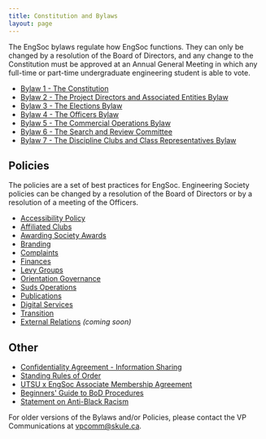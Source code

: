 ```yaml
---
title: Constitution and Bylaws
layout: page
---
```


The EngSoc bylaws regulate how EngSoc functions. They can only be changed by a resolution of the Board of Directors, and any change to the Constitution must be approved at an Annual General Meeting in which any full-time or part-time undergraduate engineering student is able to vote.
- [Bylaw 1 - The Constitution](https://github.com/skule/bylaws/blob/master/Bylaw%201.pdf)
- [Bylaw 2 - The Project Directors and Associated Entities Bylaw](https://github.com/skule/bylaws/blob/master/Bylaw%202.pdf)
- [Bylaw 3 - The Elections Bylaw](https://github.com/skule/bylaws/blob/master/Bylaw%203.pdf)
- [Bylaw 4 - The Officers Bylaw](https://github.com/skule/bylaws/blob/master/Bylaw%204.pdf)
- [Bylaw 5 - The Commercial Operations Bylaw](https://github.com/skule/bylaws/blob/master/Bylaw%205.pdf)
- [Bylaw 6 - The Search and Review Committee](https://github.com/skule/bylaws/blob/master/Bylaw%206.pdf)
- [Bylaw 7 - The Discipline Clubs and Class Representatives Bylaw](https://github.com/skule/bylaws/blob/master/Bylaw%207.pdf)

## Policies

The policies are a set of best practices for EngSoc. Engineering Society policies can be changed by a resolution of the Board of Directors or by a resolution of a meeting of the Officers.
- [Accessibility Policy](https://drive.google.com/file/d/1NBE9OM5YWWnhQfcE_s9wIuO8LECV3vDO)
- [Affiliated Clubs](https://drive.google.com/file/d/131fr_DDU6sE7p2DKIQtcqVucrNmtL5Ne)
- [Awarding Society Awards](/about/governing-documents/Policy-Awarding-Society-Awards-Feb2024.pdf)
- [Branding](https://drive.google.com/file/d/0B89eE6k71A1lV2lYUldBcWhUUDg)
- [Complaints](https://github.com/skule/bylaws/blob/master/policies/Policy-on-Complaints.pdf)
- [Finances](/about/governing-documents/Policy-Finances.pdf)
- [Levy Groups](https://drive.google.com/file/d/1J1VPsPSnyRHALoX6dEoIC1uGouhYpi0X/view) 
- [Orientation Governance](https://github.com/skule/bylaws/blob/master/policies/Orientation%20Governance%20Policy.pdf)
- [Suds Operations](/about/governing-documents/Policy-Suds-Operations.pdf)
- [Publications](/about/governing-documents/Policy-on-Publications.pdf)
- [Digital Services](https://github.com/skule/bylaws/blob/master/policies/Digital%20Services%20Policy.pdf)
- [Transition](https://github.com/skule/bylaws/blob/master/policies/Transition%20Policy.pdf)
- [External Relations](https://github.com/skule/bylaws/blob/master/policies/) *(coming soon)*

## Other

- [Confidentiality Agreement - Information Sharing](/about/governing-documents/Confidentiality-Agreement-Information-Sharing.pdf)
- [Standing Rules of Order](https://drive.google.com/file/d/1sM2DObFYXUmyGS7qEKLNuRu_yQl_ilMg/view?usp=sharing)
- [UTSU x EngSoc Associate Membership Agreement](https://drive.google.com/file/d/1D1puA1wLxvmKRVXHNhw_q293G_fgd7bX/view)
- [Beginners' Guide to BoD Procedures](/about/governing-documents/Beginners-Guide-to-BoD-Procedures.pdf)
- [Statement on Anti-Black Racism](https://drive.google.com/file/d/1UyNK9rd4yGtMXKcmKDaPTX40C9ZP_wnT/preview)


For older versions of the Bylaws and/or Policies, please contact the VP Communications at [vpcomm@skule.ca](mailto:vpcomm@skule.ca).